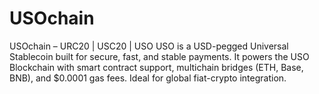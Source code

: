 # USOchain
USOchain – URC20 | USC20 | USO USO is a USD-pegged Universal Stablecoin built for secure, fast, and stable payments. It powers the USO Blockchain with smart contract support, multichain bridges (ETH, Base, BNB), and $0.0001 gas fees. Ideal for global fiat-crypto integration.
